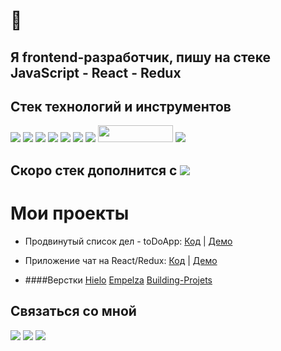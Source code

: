 # 👋 
## Я frontend-разработчик, пишу на стеке JavaScript - React - Redux

<!--
**lors08-08/lors08-08** is a ✨ _special_ ✨ repository because its `README.md` (this file) appears on your GitHub profile.

Here are some ideas to get you started:

- 🔭 I’m currently working on ...
- 🌱 I’m currently learning ...
- 👯 I’m looking to collaborate on ...
- 🤔 I’m looking for help with ...
- 💬 Ask me about ...
- 📫 How to reach me: ...
- 😄 Pronouns: ...
- ⚡ Fun fact: ...
-->

## Cтек технологий и инструментов 

![](https://img.shields.io/badge/javascript%20-%23323330.svg?&style=for-the-badge&logo=javascript&logoColor=%23F7DF1E)
![](https://img.shields.io/badge/react%20-%2320232a.svg?&style=for-the-badge&logo=react&logoColor=%2361DAFB)
![](https://img.shields.io/badge/redux%20-%23593d88.svg?&style=for-the-badge&logo=redux&logoColor=white)
![](https://img.shields.io/badge/react_router%20-CA4245.svg?&style=for-the-badge&logo=react-router&logoColor=white)
![](https://img.shields.io/badge/bootstrap%20-%23563D7C.svg?&style=for-the-badge&logo=bootstrap&logoColor=white)
![](https://img.shields.io/badge/html5%20-%23E34F26.svg?&style=for-the-badge&logo=html5&logoColor=white)
![](https://img.shields.io/badge/css-%23239120.svg?&style=for-the-badge&logo=css3&logoColor=white)
<img src="https://cdn.icon-icons.com/icons2/2530/PNG/512/jetbrains_webstorm_button_icon_151873.png" width="120" height="27">
![](https://img.shields.io/badge/windows-0078D6?logo=windows&logoColor=white&style=for-the-badge)  

## Скоро стек дополнится с ![](https://img.shields.io/badge/styled_components%20-DB7093.svg?&style=for-the-badge&logo=styled-components&logoColor=white)

# Мои проекты

* Продвинутый список дел - toDoApp: [Код](https://github.com/lors08-08/to-do-app) | [Демо](https://todoapp-lors.herokuapp.com/)  

* Приложение чат на React/Redux: [Код](https://github.com/lors08-08/chat-telegram) | [Демо](https://still-chamber-56716.herokuapp.com/5f31422e9418570bc43fcbb4)  

* ####Верстки [Hielo](https://lors08-08.github.io/hielo/) [Empelza](https://lors08-08.github.io/empelza/) [Building-Projets](https://lors08-08.github.io/building-projects/)

## Связаться со мной

[![](https://img.shields.io/badge/WHATSAPP-25D366?&style=for-the-badge&logo=whatsapp&logoColor=white&&s=250)](https://wa.me/79389077810)
[![](https://img.shields.io/badge/telegram-D14836?color=2CA5E0&style=for-the-badge&logo=telegram&logoColor=white&&s=250)](https://t-do.ru/thels8)
[![](https://img.shields.io/badge/instagram-%23E4405F.svg?&style=for-the-badge&logo=instagram&logoColor=white&&s=250)](https://instagram.com/lors.08?=nametag)





